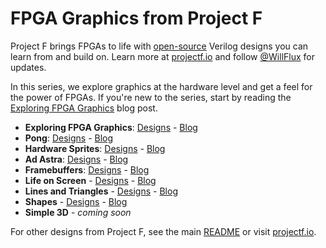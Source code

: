 # FPGA Graphics from Project F

Project F brings FPGAs to life with [open-source](../LICENSE) Verilog designs you can learn from and build on.
Learn more at [projectf.io](https://projectf.io/) and follow [@WillFlux](https://twitter.com/WillFlux) for updates.

In this series, we explore graphics at the hardware level and get a feel for the power of FPGAs. If you're new to the
series, start by reading the [Exploring FPGA Graphics](https://projectf.io/posts/fpga-graphics/) blog post.

* **Exploring FPGA Graphics**: [Designs](exploring-graphics) - [Blog](https://projectf.io/posts/fpga-graphics/)
* **Pong**: [Designs](pong) - [Blog](https://projectf.io/posts/fpga-pong/)
* **Hardware Sprites**: [Designs](hardware-sprites) - [Blog](https://projectf.io/posts/hardware-sprites/)
* **Ad Astra**: [Designs](ad-astra) - [Blog](https://projectf.io/posts/fpga-ad-astra/)
* **Framebuffers**: [Designs](framebuffers) - [Blog](https://projectf.io/posts/framebuffers/)
* **Life on Screen** - [Designs](life-on-screen) - [Blog](https://projectf.io/posts/life-on-screen/)
* **Lines and Triangles** - [Designs](lines-and-triangles) - [Blog](https://projectf.io/posts/lines-and-triangles/)
* **Shapes** - [Designs](shapes) - [Blog](https://projectf.io/posts/fpga-shapes/)
* **Simple 3D** - _coming soon_

For other designs from Project F, see the main [README](../README.md) or visit [projectf.io](https://projectf.io/).
